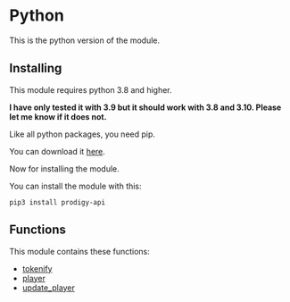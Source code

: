# Python

This is the python version of the module.

## Installing

This module requires python 3.8 and higher.

**I have only tested it with 3.9 but it should work with 3.8 and 3.10. Please let me know if it does not.**

Like all python packages, you need pip.

You can download it [here](https://pip.pypa.io/en/stable/installing/).

Now for installing the module.

You can install the module with this:

```shell
pip3 install prodigy-api
```

## Functions

This module contains these functions:

- [tokenify](tokenify.md)
- [player](player.md)
- [update_player](update_player.md)